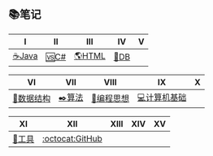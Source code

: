 ## 📚笔记

| Ⅰ | Ⅱ | Ⅲ | Ⅳ | Ⅴ | 
|----|----|----|----|----|
|[☕Java️](Interview-Java/Java.md)|[🆚C#](Interview-NET/NET.md)|[🌎HTML](Interview-HTML/HTML.md)|[💾DB](Interview-DB/DB.md)| |


| Ⅵ | Ⅶ | Ⅷ | Ⅸ | Ⅹ |
|----|----|----|----|----|
|[📐数据结构](Interview-DSAndA/DS.md)|[✒️算法](Interview-DSAndA/Algorithm.md)|[🎴编程思想](Thinking.md)|[💻计算机基础](ComputerBasic.md)| |


| Ⅺ | Ⅻ | XIII | XIV | XV |
|----|----| ---- | ----|----| 
|[🔧工具](Tool.md)|[:octocat:GitHub](GitHub.md)| | | | 